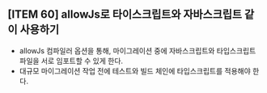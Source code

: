 ## [ITEM 60] allowJs로 타이스크립트와 자바스크립트 같이 사용하기

- allowJs 컴파일러 옵션을 통해, 마이그레이션 중에 자바스크립트와 타입스크립트 파일을 서로 임포트할 수 있게 한다.
- 대규모 마이그레이션 작업 전에 테스트와 빌드 체인에 타입스크립트를 적용해야 한다.
